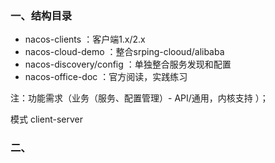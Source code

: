 ### 一、结构目录

- nacos-clients ：客户端1.x/2.x
- nacos-cloud-demo ：整合srping-clooud/alibaba
- nacos-discovery/config ：单独整合服务发现和配置
- nacos-office-doc ：官方阅读，实践练习

注：功能需求（业务（服务、配置管理）- API/通用，内核支持 ）；

模式 client-server


### 二、

